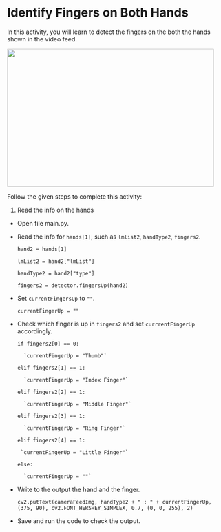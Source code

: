 Identify Fingers on Both Hands
==============================


In this activity, you will learn to detect the fingers on the both the hands shown in the video feed.



<img src= "https://media.slid.es/uploads/1525749/images/10511362/AA1.png" width = "480" height = "320">



Follow the given steps to complete this activity:
1. Read the info on the hands


* Open file main.py.


* Read the info for `hands[1]`, such as `lmlist2`, `handType2`, `fingers2`.

    `hand2 = hands[1]`

    `lmList2 = hand2["lmList"]`

    `handType2 = hand2["type"]`

    `fingers2 = detector.fingersUp(hand2)`


* Set `currentFingersUp` to `""`.

    `currentFingerUp = ""`

* Check which finger is up in `fingers2` and set `currrentFingerUp` accordingly.

    `if fingers2[0] == 0:`

        `currentFingerUp = "Thumb"`

    `elif fingers2[1] == 1:`

        `currentFingerUp = "Index Finger"`

    `elif fingers2[2] == 1:`

        `currentFingerUp = "Middle Finger"`

    `elif fingers2[3] == 1:`

        `currentFingerUp = "Ring Finger"`

    `elif fingers2[4] == 1:`

       `currentFingerUp = "Little Finger"`

    `else:`

        `currentFingerUp = ""`


* Write to the output the hand and the finger.

    `cv2.putText(cameraFeedImg, handType2 + " : " + currentFingerUp, (375, 90),
                cv2.FONT_HERSHEY_SIMPLEX, 0.7, (0, 0, 255), 2)`


* Save and run the code to check the output.
